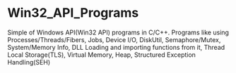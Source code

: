 # Win32_API_Programs
Simple of Windows API(Win32 API) programs in C/C++.
Programs like using Processes/Threads/Fibers, Jobs, Device I/O, DiskUtil, Semaphore/Mutex, System/Memory Info, DLL Loading and importing functions from it, Thread Local Storage(TLS), Virtual Memory, Heap, Structured Exception Handling(SEH)
